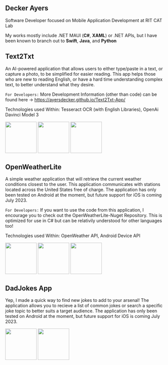 ## Decker Ayers

Software Developer focused on Mobile Application Development at RIT CAT Lab

My works mostly include .NET MAUI (**C#**, **XAML**) or .NET APIs, but I have been known to branch out to **Swift**, **Java**, and **Python**

## Text2Txt
An AI-powered application that allows users to either type/paste in a text, or capture a photo, to be simplified for easier reading. This app helps those who are new to reading English, or have a hard time understanding complex text, to better understand what they desire.

```For Developers:``` More Development Information (other than code) can be found here -> https://ayersdecker.github.io/Text2Txt-App/ 

Technologies used Within: Tesseract OCR (with English Libraries), OpenAi Davinci Model 3


<img src ="https://github.com/ayersdecker/ayersdecker/assets/69859630/758e2a6f-bf94-4ee0-b218-fa4b0867c10b" width=100 >
<img src ="https://github.com/ayersdecker/ayersdecker/assets/69859630/758cacaf-e385-4e57-a366-eafd85a43ff1" width=100 >
<img src ="https://github.com/ayersdecker/ayersdecker/assets/69859630/00ba585e-1f1b-484d-b1bc-19c41a9f684b" width=100 >


## OpenWeatherLite
A simple weather application that will retrieve the current weather conditions closest to the user. This application communicates with stations located across the United States free of charge. The application has only been tested on Android at the moment, but future support for iOS is coming July 2023. 

```For Developers:``` If you want to use the code from this application, I encourage you to check out the OpenWeatherLite-Nuget Repository. This is optimized for use in C# but can be relativily understood for other languages too!

Technologies used Within: OpenWeather API, Android Device API

<img src ="https://github.com/ayersdecker/ayersdecker/assets/69859630/cc048aa3-9d8c-465c-9d0c-7670f5506c6e" width=100 >
<img src ="https://github.com/ayersdecker/ayersdecker/assets/69859630/a89a07a0-f884-4002-bafa-2dc5dfa86c7a" width=100 >
<img src ="https://github.com/ayersdecker/ayersdecker/assets/69859630/01c58779-c92f-4149-8ec0-bcb83f3d133c" width=100 >

## DadJokes App
Yep, I made a quick way to find new jokes to add to your arsenal! The application allows you to recieve a list of common jokes or search a specific joke topic to better suits a target audience. The application has only been tested on Android at the moment, but future support for iOS is coming July 2023. 

<img src ="https://github.com/ayersdecker/ayersdecker/assets/69859630/1cdc69ce-8d92-4b29-81be-d98e44b15ede" width=100 >
<img src ="https://github.com/ayersdecker/ayersdecker/assets/69859630/5b5f8e3e-a565-4adc-881b-b580a8a3fbac" width=100 >

